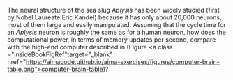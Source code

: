 

The neural structure of the sea slug <i>Aplysis</i> has been
widely studied (first by Nobel Laureate Eric Kandel) because it has only
about 20,000 neurons, most of them large and easily manipulated.
Assuming that the cycle time for an <i>Aplysis</i> neuron is
roughly the same as for a human neuron, how does the computational
power, in terms of memory updates per second, compare with the high-end
computer described in (Figure <a class ="insideBookFigRef"target="_blank" href="https://aimacode.github.io/aima-exercises/figures/computer-brain-table.png">computer-brain-table</a>)?
